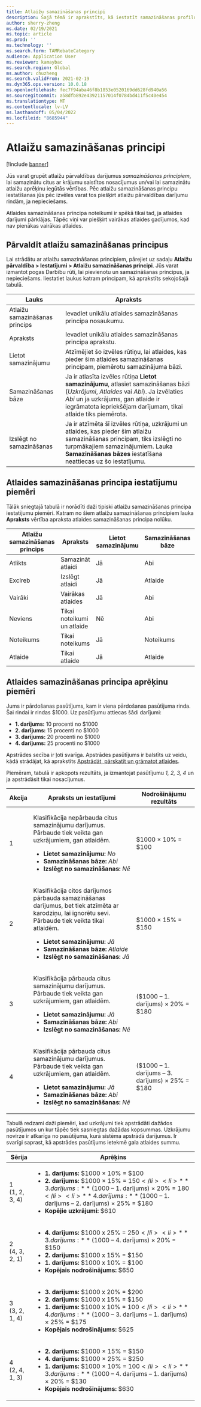 ```yaml
---
title: Atlaižu samazināšanas principi
description: Šajā tēmā ir aprakstīts, kā iestatīt samazināšanas profilus. Samazināšanas principi kontrolē darbību, ja uz vienu krājumu vai darījumu attiecas vairākas atlaides.
author: sherry-zheng
ms.date: 02/19/2021
ms.topic: article
ms.prod: ''
ms.technology: ''
ms.search.form: TAMRebateCategory
audience: Application User
ms.reviewer: kamaybac
ms.search.region: Global
ms.author: chuzheng
ms.search.validFrom: 2021-02-19
ms.dyn365.ops.version: 10.0.18
ms.openlocfilehash: fec7f94aba46f8b1853e0520169dd628fd940a56
ms.sourcegitcommit: a58dfb892e43921157014f0784bd411f5c40e454
ms.translationtype: MT
ms.contentlocale: lv-LV
ms.lasthandoff: 05/04/2022
ms.locfileid: "8685944"
---
```

# <a name="rebate-reduction-principles"></a>Atlaižu samazināšanas principi

[!include [banner](../includes/banner.md)]

Jūs varat grupēt atlaižu pārvaldības darījumus *samazināšanas principiem*, lai samazinātu citus ar krājumu saistītos nosacījumus un/vai lai samazinātu atlaižu aprēķinu iegūtās vērtības. Pēc atlaižu samazināšanas principu iestatīšanas jūs pēc izvēles varat tos piešķirt atlaižu pārvaldības darījumu rindām, ja nepieciešams.

Atlaides samazināšanas principa noteikumi ir spēkā tikai tad, ja atlaides darījumi pārklājas. Tāpēc viņi var piešķirt vairākas atlaides gadījumos, kad nav pienākas vairākas atlaides.

## <a name="manage-rebate-reduction-principles"></a>Pārvaldīt atlaižu samazināšanas principus

Lai strādātu ar atlaižu samazināšanas principiem, pārejiet uz sadaļu **Atlaižu pārvaldība \> Iestatījumi \> Atlaižu samazināšanas principi**. Jūs varat izmantot pogas Darbību rūtī, lai pievienotu un samazināšanas principus, ja nepieciešams. Iiestatiet laukus katram principam, kā aprakstīts sekojošajā tabulā.

| Lauks | Apraksts |
|---|---|
| Atlaižu samazināšanas princips | Ievadiet unikālu atlaides samazināšanas principa nosaukumu. |
| Apraksts | Ievadiet unikālu atlaides samazināšanas principa aprakstu. |
| Lietot samazinājumu | Atzīmējiet šo izvēles rūtiņu, lai atlaides, kas pieder šim atlaides samazināšanas principam, piemērotu samazinājuma bāzi. |
| Samazināšanas bāze | Ja ir atlasīta izvēles rūtiņa **Lietot samazinājumu**, atlasiet samazināšanas bāzi (*Uzkrājumi*, *Atlaides* vai *Abi*). Ja izvēlaties *Abi* un ja uzkrājums, gan atlaide ir iegrāmatota iepriekšējam darījumam, tikai atlaide tiks piemērota. |
| Izslēgt no samazināšanas | Ja ir atzīmēta šī izvēles rūtiņa, uzkrājumi un atlaides, kas pieder šim atlaižu samazināšanas principam, tiks izslēgti no turpmākajiem samazinājumiem. Lauka **Samazināšanas bāzes** iestatīšana neattiecas uz šo iestatījumu. |

## <a name="examples-of-rebate-reduction-principle-setups"></a>Atlaides samazināšanas principa iestatījumu piemēri

Tālāk sniegtajā tabulā ir norādīti daži tipiski atlaižu samazināšanas principa iestatījumu piemēri. Katram no šiem atlaižu samazināšanas principiem lauka **Apraksts** vērtība apraksta atlaides samazināšanas principa nolūku.

| Atlaižu samazināšanas princips | Apraksts | Lietot samazinājumu | Samazināšanas bāze | Izslēgt no samazināšanas |
|---|---|---|---|---|
| Atlikts | Samazināt atlaidi | Jā | Abi | Nē |
| Exclreb | Izslēgt atlaidi | Jā | Atlaide | Jā |
| Vairāki | Vairākas atlaides | Jā | Abi | Jā |
| Neviens | Tikai noteikumi un atlaide | Nē | Abi | Jā |
| Noteikums | Tikai noteikums | Jā | Noteikums | Nē |
| Atlaide | Tikai atlaide | Jā | Atlaide | Jā |

## <a name="examples-of-rebate-reduction-principle-calculations"></a>Atlaides samazināšanas principa aprēķinu piemēri

Jums ir pārdošanas pasūtījums, kam ir viena pārdošanas pasūtījuma rinda. Šai rindai ir rindas $1000. Uz pasūtījumu attiecas šādi darījumi:

- **1. darījums:** 10 procenti no $1000
- **2. darījums:** 15 procenti no $1000
- **3. darījums:** 20 procenti no $1000
- **4. darījums:** 25 procenti no $1000

Apstrādes secība ir ļoti svarīga. Apstrādes pasūtījums ir balstīts uz veidu, kādā strādājat, kā aprakstīts [Apstrādāt, pārskatīt un grāmatot atlaides](process-review-post.md).

Piemēram, tabulā ir apkopots rezultāts, ja izmantojat pasūtījumu *1, 2, 3, 4* un ja apstrādāsit tikai nosacījumus.

| Akcija | Apraksts un iestatījumi | Nodrošinājumu rezultāts |
|---|---|---|
| 1 | <p>Klasifikācija nepārbauda citus samazinājumu darījumus. Pārbaude tiek veikta gan uzkrājumiem, gan atlaidēm.</p><ul><li>**Lietot samazinājumu:** *No*</li><li>**Samazināšanas bāze:** *Abi*</li><li>**Izslēgt no samazināšanas:** *Nē*</li></ul> | $1000 × 10% = $100 |
| 2 | <p>Klasifikācija citos darījumos pārbauda samazināšanas darījumus, bet tiek atzīmēta ar karodziņu, lai ignorētu sevi. Pārbaude tiek veikta tikai atlaidēm.</p><ul><li>**Lietot samazinājumu:** *Jā*</li><li>**Samazināšanas bāze:** *Atlaide*</li><li>**Izslēgt no samazināšanas:** *Jā*</li></ul> | $1000 × 15% = $150 |
| 3 | <p>Klasifikācija pārbauda citus samazinājumu darījumus. Pārbaude tiek veikta gan uzkrājumiem, gan atlaidēm.</p><ul><li>**Lietot samazinājumu:** *Jā*</li><li>**Samazināšanas bāze:** *Abi*</li><li>**Izslēgt no samazināšanas:** *Nē*</li></ul> | ($1000 – 1. darījums) × 20% = $180 |
| 4 | <p>Klasifikācija pārbauda citus samazinājumu darījumus. Pārbaude tiek veikta gan uzkrājumiem, gan atlaidēm.</p><ul><li>**Lietot samazinājumu:** *Jā*</li><li>**Samazināšanas bāze:** *Abi*</li><li>**Izslēgt no samazināšanas:** *Nē*</li></ul> | ($1000 – 1. darījums – 3. darījums) × 25% = $180 |

Tabulā redzami daži piemēri, kad uzkrājumi tiek apstrādāti dažādos pasūtījumos un kur tāpēc tiek sasniegtas dažādas kopsummas. Uzkrājumu novirze ir atkarīga no pasūtījuma, kurā sistēma apstrādā darījumus. Ir svarīgi saprast, kā apstrādes pasūtījums ietekmē gala atlaides summu.

| Sērija | Aprēķins |
|---|---|
| 1<br>(1, 2, 3, 4) | <ul><li>**1. darījums:** $1000 × 10% = $100</li><li>**2. darījums:** $1000 × 15% = $150</li><li>**3. darījums:** ($1000 – 1. darījums) × 20% = $180</li><li>**4. darījums:** ($1000 – 1. darījums – 2. darījums) × 25% = $180</li><li>**Kopējie uzkrājumi:** $610</li></ul> |
| 2<br>(4, 3, 2, 1) | <ul><li>**4. darījums:** $1000 x 25% = $250</li><li>**3. darījums:** ($1000 – 4. darījums) × 20% = $150</li><li>**2. darījums:** $1000 x 15% = $150</li><li>**1. darījums:** $1000 x 10% = $100</li><li>**Kopējais nodrošinājums:** $650</li></ul> |
| 3<br>(3, 2, 1, 4) | <ul><li>**3. darījums:** $1000 x 20% = $200</li><li>**2. darījums:** $1000 x 15% = $150</li><li>**1. darījums:** $1000 x 10% = $100</li><li>**4. darījums:** ($1000 – 3. darījums – 1. darījums) × 25% = $175</li><li>**Kopējais nodrošinājums:** $625</li></ul> |
| 4<br>(2, 4, 1, 3) | <ul><li>**2. darījums:** $1000 × 15% = $150</li><li>**4. darījums:** $1000 × 25% = $250</li><li>**1. darījums:** $1000 × 10% = $100</li><li>**3. darījums:** ($1000 – 4. darījums – 1. darījums) × 20% = $130</li><li>**Kopējais nodrošinājums:** $630</li></ul> |
